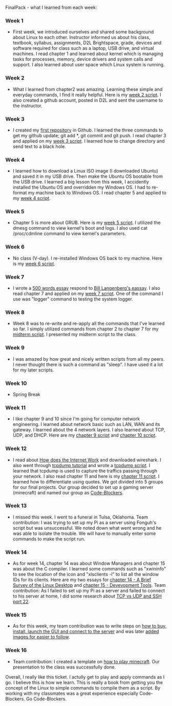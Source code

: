 FinalPack - what I learned from each week:

### Week 1
- First week, we introduced ourselves and shared some background about Linux to each other. Instructor informed us about his class, textbook, syllabus, assignments, D2L Brightspace, grade, devices and software  required for class such as a laptop, USB drive, and virtual machines. I read chapter 1 and learned about kernel which is managing tasks for processes, memory, device drivers and system calls and support. I also learned about user space which Linux system is running.
### Week 2
- What I learned from chapter2 was amazing. Learning these simple and everyday commands, I find it really helpful. Here is my [week 2 script](https://github.com/vangx033/Week3/blob/master/Week2.sh). I also created a github account, posted in D2L and sent the username to the instructor.  
### Week 3
- I created my [first repository](https://github.com/vangx033/hello-world) in Github. I learned the three commands to get my github update; git add *, git commit and git push. I read chapter 3 and applied on my [week 3 script](https://github.com/vangx033/Chapter3Script). I learned how to change directory and send text to a black hole. 
### Week 4
- I learned how to download a Linux ISO image (I downloaded Ubuntu) and saved it in my USB drive. Then make the Ubuntu OS bootable from the USB drive. I learned a big lesson from this week, I accidently installed the Ubuntu OS and overridden my Windows OS. I had to re-format my machine back to Windows OS. I read chapter 5 and applied to my [week 4 script](https://github.com/vangx033/ch4script).  
### Week 5
- Chapter 5 is more about GRUB. Here is my [week 5 script](https://github.com/vangx033/week5). I utilized the dmesg command to view kernel's boot and logs. I also used cat /proc/cdmline command to view kernel's parameters.
### Week 6
- No class (V-day). I re-installed Windows OS back to my machine. Here is my [week 6 script](https://github.com/vangx033/Week6).
### Week 7
- I wrote a [500 words essay](https://github.com/vangx033/week7) respond to [Bill Langenberg's eassay](https://tuftsdev.github.io/WebProgramming/notes/blangenberg.pdf). I also read chapter 7 and applied on my [week 7 script](https://github.com/vangx033/week7/blob/master/Ch7script.sh). One of the command I use was "logger" command to testing the system logger.   
### Week 8
- Week 8 was to re-write and re-apply all the commands that I've learned so far. I simply utilized commands from chapter 2 to chapter 7 for my [midterm script](https://github.com/vangx033/week8/blob/master/Week8Script.sh). I presented my midterm script to the class.  
### Week 9
- I was amazed by how great and nicely written scripts from all my peers. I never thought there is such a command as "sleep". I have used it a lot for my later scripts.
### Week 10
- Spring Break
### Week 11
- I like chapter 9 and 10 since I'm going for computer network engineering. I learned about network basic such as LAN, WAN and its gateway. I learned about the 4 network layers. I also learned about TCP, UDP, and DHCP. Here are my [chapter 9 script](https://github.com/vangx033/Chapter9/blob/master/Ch9script.sh) and [chapter 10 script](https://github.com/vangx033/Chapter10/blob/master/Ch10script.sh). 
### Week 12
- I read about [How does the Internet Work](http://en.tldp.org/HOWTO/Unix-and-Internet-Fundamentals-HOWTO/internet.html) and downloaded wireshark. I also went through [tcpdump tutorial](https://danielmiessler.com/study/tcpdump/) and wrote a [tcpdump script](https://github.com/vangx033/Chapter11/blob/master/tcpdumpscript.sh). I learned that tcpdump is used to capture the traffics passing through your network. I also read chapter 11 and here is my [chapter 11 script](https://github.com/vangx033/Chapter11/blob/master/Ch11script.sh). I learned how to differentiate using quotes. 
We got divided into 5 groups for our final projects. Our group decided to set up a gaming server (minecraft) and named our group as [Code-Blockers](https://github.com/grenack/Code-Blockers). 
### Week 13
- I missed this week. I went to a funeral in Tulsa, Oklahoma.
Team contribution: I was trying to set up my Pi as a server using Fonguh's script but was unsuccessful. We noted down what went wrong and he was able to isolate the trouble. We will have to manually enter some commands to make the script run. 
### Week 14
- As for week 14, chapter 14 was about Window Managers and chapter 15 was about the C compiler. I learned some commands such as "xwininfo" to see the location of the icon and "xlsclients -l" to list all the window IDs for its clients. Here are my two essays for [chapter 14 - A Brief Survey of the Linux Desktop](https://github.com/vangx033/Week14/blob/master/Ch14.md) and [chapter 15 - Devevopment Tools](https://github.com/vangx033/Week14/blob/master/Ch15.md).
Team contribution: As I failed to set up my Pi as a server and failed to connect to his server at home, I did some research about [TCP vs UDP and SSH port 22](https://github.com/vangx033/Week14/blob/master/README.md).
### Week 15
- As for this week, my team contribution was to write steps on [how to buy, install, launch the GUI and connect to the server](https://github.com/vangx033/Week15/blob/master/AccessingMinecraftServer.sh) and was later [added images for easier to follow](https://github.com/grenack/Code-Blockers/blob/master/AccessingMinecraftServer.md). 
### Week 16
- Team contribution: I created a template on [how to play minecraft](https://github.com/vangx033/Week16/blob/master/HowToPlay.md). Our presentation to the class was successfully done.

Overall, I really like this ticket. I actully get to play and apply commands as I go. I believe this is how we learn. This is really a book from getting you the concept of the Linux to simple commands to compile them as a script. By working with my classmates was a great experience especially Code-Blockers. Go Code-Blockers.
